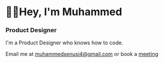 <h1>👋🏼Hey, I'm Muhammed</h1>  
<h3>Product Designer</h3>  

<p>I'm a Product Designer who knows how to code.</p>  


<p>Email me at <a href="mailto:muhammedsenusi4@gmail.com">muhammedsenusi4@gmail.com</a> or book a <a href="https://calendly.com/muhammed-hassan/30min">meeting</a> </p> 



